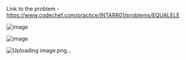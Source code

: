 Link to the problem - https://www.codechef.com/practice/INTARR01/problems/EQUALELE




![image](https://github.com/Haleshot/Competitive-Programming/assets/57552973/38f85ece-079c-4600-a9f5-a31d3b511181)



![image](https://github.com/Haleshot/Competitive-Programming/assets/57552973/40a4efeb-cab2-4346-90c9-27bd6810c889)



![Uploading image.png…]()

